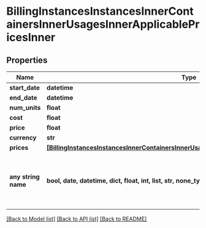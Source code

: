 # BillingInstancesInstancesInnerContainersInnerUsagesInnerApplicablePricesInner


## Properties
Name | Type | Description | Notes
------------ | ------------- | ------------- | -------------
**start_date** | **datetime** |  | [optional] 
**end_date** | **datetime** |  | [optional] 
**num_units** | **float** |  | [optional] 
**cost** | **float** |  | [optional] 
**price** | **float** |  | [optional] 
**currency** | **str** |  | [optional] 
**prices** | [**[BillingInstancesInstancesInnerContainersInnerUsagesInnerApplicablePricesInnerPricesInner]**](BillingInstancesInstancesInnerContainersInnerUsagesInnerApplicablePricesInnerPricesInner.md) |  | [optional] 
**any string name** | **bool, date, datetime, dict, float, int, list, str, none_type** | any string name can be used but the value must be the correct type | [optional]

[[Back to Model list]](../README.md#documentation-for-models) [[Back to API list]](../README.md#documentation-for-api-endpoints) [[Back to README]](../README.md)



